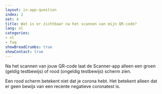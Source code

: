 ```yaml
---
layout: in-app-question
index: 2
set: 4
title: Wat is er zichtbaar na het scannen van mijn QR-code?
lang: nl
categories:
- nl
- faq
showBreadCrumbs: true
showContact: true
---
```

Na het scannen van jouw QR-code laat de Scanner-app alleen een groen (geldig testbewijs) of rood (ongeldig testbewijs) scherm zien. 

Een rood scherm betekent niet dat je corona hebt. Het betekent alleen dat er geen bewijs van een recente negatieve coronatest is.
